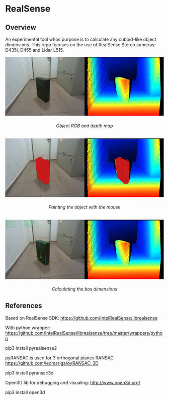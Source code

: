 # RealSense

## Overview

An experimental tool whos purpose is to calculate any cuboid-like object
dimensions. This repo focuses on the use of RealSense Stereo cameras:
D435i, D455 and Lidar L515.

<p align="center">
<img src="images/1.png" >
</p>
<h6 align="center">Object RGB and depth map</h6>

<p align="center">
<img src="images/2.png" >
</p>
<h6 align="center">Painting the object with the mouse</h6>

<p align="center">
<img src="images/3.png" >
</p>
<h6 align="center">Calculating the box dimensions</h6>

## References
Based on RealSense SDK:
https://github.com/IntelRealSense/librealsense

With python wrapper:
https://github.com/IntelRealSense/librealsense/tree/master/wrappers/python

pip3 install pyrealsense2

pyRANSAC is used for 3 orthogonal planes RANSAC
https://github.com/leomariga/pyRANSAC-3D

pip3 install pyransac3d

Open3D lib for debugging and visualing:
http://www.open3d.org/

pip3 install open3d
